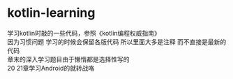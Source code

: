 # kotlin-learning
学习kotlin时敲的一些代码，参照《kotlin编程权威指南》   
因为习惯问题 学习的时候会保留各版代码 所以里面大多是注释 而不直接是最新的代码  
章末的深入学习题目由于懒惰都是选择性写的   
20 21章学习Android的就转战咯
